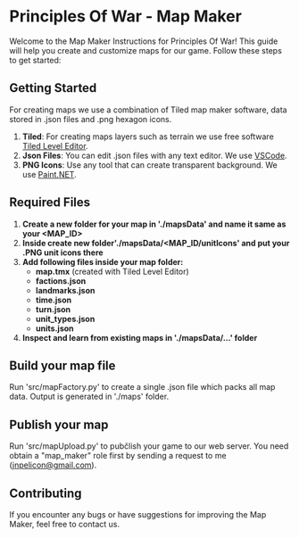 # Principles Of War - Map Maker

Welcome to the Map Maker Instructions for Principles Of War! This guide will help you create and customize maps for our game. Follow these steps to get started:

## Getting Started

For creating maps we use a combination of Tiled map maker software, data stored in .json files and .png hexagon icons.
   
1. **Tiled**: For creating maps layers such as terrain we use free software [Tiled Level Editor](https://www.mapeditor.org/).
2. **Json Files**: You can edit .json files with any text editor. We use [VSCode](https://code.visualstudio.com/download).
3. **PNG Icons**: Use any tool that can create transparent background. We use [Paint.NET](https://www.getpaint.net/download.html).

## Required Files

1. **Create a new folder for your map in './mapsData' and name it same as your <MAP_ID>**
2. **Inside create new folder'./mapsData/<MAP_ID/unitIcons' and put your .PNG unit icons there** 
3. **Add following files inside your map folder:**
    - **map.tmx** (created with Tiled Level Editor)
    - **factions.json**
    - **landmarks.json**
    - **time.json**
    - **turn.json**
    - **unit_types.json**
    - **units.json**
4. **Inspect and learn from existing maps in './mapsData/...' folder**

## Build your map file

Run 'src/mapFactory.py' to create a single .json file which packs all map data. Output is generated in './maps' folder.

## Publish your map

Run 'src/mapUpload.py' to pubčlish your game to our web server. You need obtain a "map_maker" role first by sending a request to me (jnpelicon@gmail.com).

## Contributing

If you encounter any bugs or have suggestions for improving the Map Maker, feel free to contact us.
